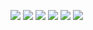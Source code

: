 ![](https://img.shields.io/badge/-React-1e2128.svg?logo=react&style=popout)
<img src="https://img.shields.io/badge/-TypeScript-007ACC.svg?logo=typescript&style=flat">
<img src="https://img.shields.io/badge/Javascript-276DC3.svg?logo=javascript&style=flat">
<img src="https://img.shields.io/badge/-jQuery-0769AD.svg?logo=jquery&style=flat">
<img src="https://img.shields.io/badge/-HTML5-333.svg?logo=html5&style=flat">
<img src="https://img.shields.io/badge/-CSS3-1572B6.svg?logo=css3&style=flat">







